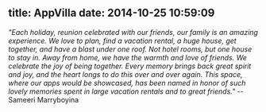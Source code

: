 title: AppVilla
date: 2014-10-25 10:59:09
---

*"Each holiday, reunion celebrated with our friends, our family is an amazing
   experience. We love to plan, find a vacation rental, a huge house, get together, 
   and have a blast under one roof. Not hotel rooms, but one house to stay in.
   Away from home, we have the warmth and love of friends. We celebrate the joy of
   being together. Every memory brings back great spirit and joy, and the heart longs
   to do this over and over again. This space, where our apps would be showcased, has been named 
   in honor of such lovely memories spent in large vacation rentals and to great friends."*
   -- Sameeri Marryboyina

